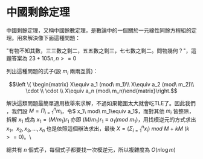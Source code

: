 # 中國剩餘定理
中國剩餘定理，又稱中國餘數定理，是數論中的一個關於一元線性同餘方程組的定理。用來解決像下面這種問題：

"有物不知其數，三三數之剩二，五五數之剩三，七七數之剩二。問物幾何？"，這題答案為 $23+105n,n>=0$

列出這種問題的式子(設 $m_i$ 兩兩互質)：

$$\left \{ \begin{matrix} X\equiv a_1 (mod\ m_1)\\ X\equiv a_2 (mod\ m_2)\\ \cdot \\ \cdot \\ X\equiv a_n (mod\ m_n)\end{matrix}\right.$$

解決這類問題最簡單適用枚舉來求解，不過如果範圍太大就會吃TLE了。因此我們 ，我們設 $M=\Pi_{i=1}^{n} m_i$，令$ x_1\ mod\ m_1\equiv a_1$，而對其他 $m_i$ 皆整除，拆解 $x_1$ 成為 $x_1=(M/m_1)r_1$ 亦即 $(M/m_1)r_1\equiv a_1 (mod\ m_1)$，用找模逆元的方式求出 $x_1$。$x_2,x_3,...,x_n$ 也是依照這個辦法求出，最後 $X=(\Sigma_{i=1}^{n} x_i)\ mod\ M\ +\ kM\ (k>=0)$。\\

總共有 $n$ 個式子，每個式子都要找一次模逆元，所以複雜度為 $O(n \log m)$